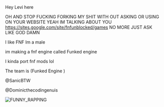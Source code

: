  Hey Levi here
 
 OH AND STOP FUCKING FORKING MY SHIT WITH OUT ASKING OR USING ON YOUR WEBSITE YEAH IM TALKING ABOUT YOU https://sites.google.com/site/fnfunblocked/games NO MORE JUST ASK LIKE GOD DAMN
 
 I like FNF Im a male 
 
 im making a fnf engine called Funked engine 
 
 I kinda port fnf mods lol
 
 The team is (Funked Engine )
 
 
 @SanicBTW
 
 @Dominicthecodingenuis 
 
 ![FUNNY_RAPPING](https://user-images.githubusercontent.com/92174516/166082282-9728574b-29b1-40fe-8808-b876e98473fc.gif)
